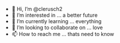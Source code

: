 - 👋 Hi, I’m @clerusch2
- 👀 I’m interested in ... a better future
- 🌱 I’m currently learning ... everything
- 💞️ I’m looking to collaborate on ... love
- 📫 How to reach me ... thats need to know

<!---
clerusch2/clerusch2 is a ✨ special ✨ repository because its `README.md` (this file) appears on your GitHub profile.
You can click the Preview link to take a look at your changes.
--->
